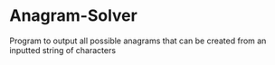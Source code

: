 # Anagram-Solver
Program to output all possible anagrams that can be created from an inputted string of characters

